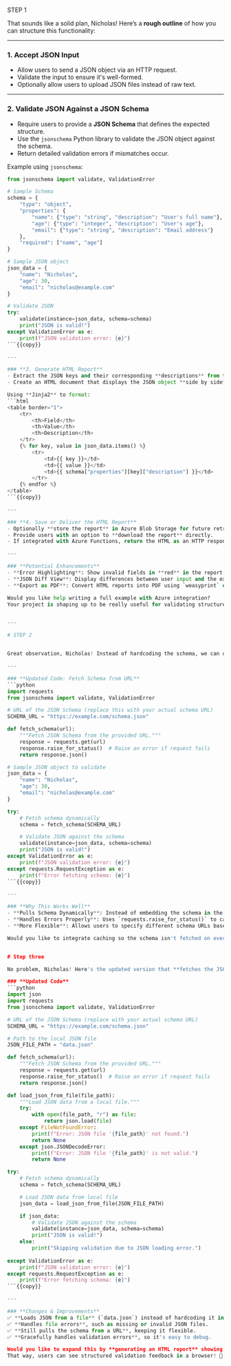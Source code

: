 STEP 1

That sounds like a solid plan, Nicholas! Here’s a **rough outline** of how you can structure this functionality:

---

### **1. Accept JSON Input**
- Allow users to send a JSON object via an HTTP request.
- Validate the input to ensure it's well-formed.
- Optionally allow users to upload JSON files instead of raw text.

---

### **2. Validate JSON Against a JSON Schema**
- Require users to provide a **JSON Schema** that defines the expected structure.
- Use the `jsonschema` Python library to validate the JSON object against the schema.
- Return detailed validation errors if mismatches occur.

Example using `jsonschema`:
```python
from jsonschema import validate, ValidationError

# Sample Schema
schema = {
    "type": "object",
    "properties": {
        "name": {"type": "string", "description": "User's full name"},
        "age": {"type": "integer", "description": "User's age"},
        "email": {"type": "string", "description": "Email address"}
    },
    "required": ["name", "age"]
}

# Sample JSON object
json_data = {
    "name": "Nicholas",
    "age": 30,
    "email": "nicholas@example.com"
}

# Validate JSON
try:
    validate(instance=json_data, schema=schema)
    print("JSON is valid!")
except ValidationError as e:
    print(f"JSON validation error: {e}")
```{{copy}}

---

### **3. Generate HTML Report**
- Extract the JSON keys and their corresponding **descriptions** from the JSON Schema.
- Create an HTML document that displays the JSON object **side by side** with descriptions.

Using **Jinja2** to format:
```html
<table border="1">
    <tr>
        <th>Field</th>
        <th>Value</th>
        <th>Description</th>
    </tr>
    {% for key, value in json_data.items() %}
        <tr>
            <td>{{ key }}</td>
            <td>{{ value }}</td>
            <td>{{ schema["properties"][key]["description"] }}</td>
        </tr>
    {% endfor %}
</table>
```{{copy}}

---

### **4. Save or Deliver the HTML Report**
- Optionally **store the report** in Azure Blob Storage for future retrieval.
- Provide users with an option to **download the report** directly.
- If integrated with Azure Functions, return the HTML as an HTTP response.

---

### **Potential Enhancements**
- **Error Highlighting**: Show invalid fields in **red** in the report.
- **JSON Diff View**: Display differences between user input and the expected schema.
- **Export as PDF**: Convert HTML reports into PDF using `weasyprint` or similar libraries.

Would you like help writing a full example with Azure integration?  
Your project is shaping up to be really useful for validating structured data dynamically!


---

# STEP 2


Great observation, Nicholas! Instead of hardcoding the schema, we can dynamically **fetch** it from a URL. Here’s how to update the code to retrieve the JSON Schema from a remote location using the `requests` module.

---

### **Updated Code: Fetch Schema from URL**
```python
import requests
from jsonschema import validate, ValidationError

# URL of the JSON Schema (replace this with your actual schema URL)
SCHEMA_URL = "https://example.com/schema.json"

def fetch_schema(url):
    """Fetch JSON Schema from the provided URL."""
    response = requests.get(url)
    response.raise_for_status()  # Raise an error if request fails
    return response.json()

# Sample JSON object to validate
json_data = {
    "name": "Nicholas",
    "age": 30,
    "email": "nicholas@example.com"
}

try:
    # Fetch schema dynamically
    schema = fetch_schema(SCHEMA_URL)

    # Validate JSON against the schema
    validate(instance=json_data, schema=schema)
    print("JSON is valid!")
except ValidationError as e:
    print(f"JSON validation error: {e}")
except requests.RequestException as e:
    print(f"Error fetching schema: {e}")
```{{copy}}

---

### **Why This Works Well**
- **Pulls Schema Dynamically**: Instead of embedding the schema in the script, it retrieves it from an external URL.
- **Handles Errors Properly**: Uses `requests.raise_for_status()` to catch issues like missing schema or bad responses.
- **More Flexible**: Allows users to specify different schema URLs based on their needs.

Would you like to integrate caching so the schema isn't fetched on every request? That could speed things up for repeated validations.


# Step three

No problem, Nicholas! Here's the updated version that **fetches the JSON Schema from a URL** but **loads the JSON data from a local file**.

### **Updated Code**
```python
import json
import requests
from jsonschema import validate, ValidationError

# URL of the JSON Schema (replace with your actual schema URL)
SCHEMA_URL = "https://example.com/schema.json"

# Path to the local JSON file
JSON_FILE_PATH = "data.json"

def fetch_schema(url):
    """Fetch JSON Schema from the provided URL."""
    response = requests.get(url)
    response.raise_for_status()  # Raise an error if request fails
    return response.json()

def load_json_from_file(file_path):
    """Load JSON data from a local file."""
    try:
        with open(file_path, "r") as file:
            return json.load(file)
    except FileNotFoundError:
        print(f"Error: JSON file '{file_path}' not found.")
        return None
    except json.JSONDecodeError:
        print(f"Error: JSON file '{file_path}' is not valid.")
        return None

try:
    # Fetch schema dynamically
    schema = fetch_schema(SCHEMA_URL)

    # Load JSON data from local file
    json_data = load_json_from_file(JSON_FILE_PATH)

    if json_data:
        # Validate JSON against the schema
        validate(instance=json_data, schema=schema)
        print("JSON is valid!")
    else:
        print("Skipping validation due to JSON loading error.")
        
except ValidationError as e:
    print(f"JSON validation error: {e}")
except requests.RequestException as e:
    print(f"Error fetching schema: {e}")
```{{copy}}

---

### **Changes & Improvements**
✅ **Loads JSON from a file** (`data.json`) instead of hardcoding it in Python.  
✅ **Handles file errors**, such as missing or invalid JSON files.  
✅ **Still pulls the schema from a URL**, keeping it flexible.  
✅ **Gracefully handles validation errors**, so it's easy to debug.

Would you like to expand this by **generating an HTML report** showing validation results?  
That way, users can see structured validation feedback in a browser! 🚀  

